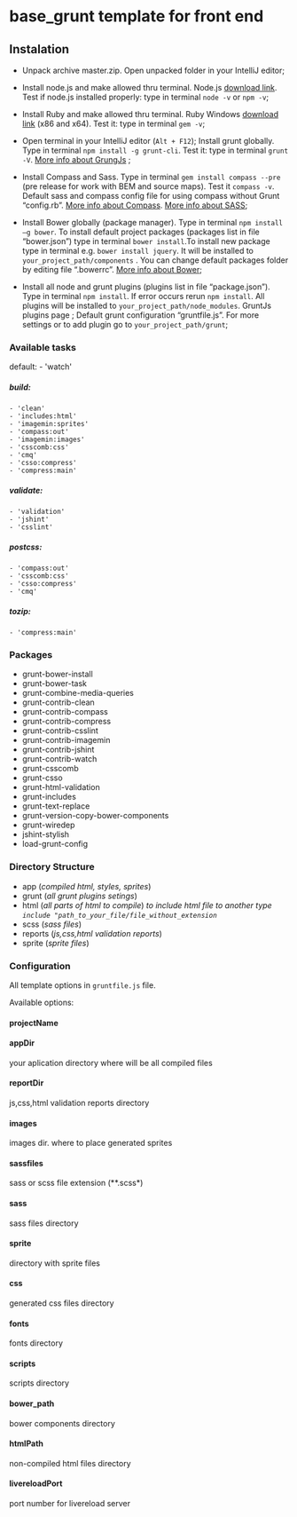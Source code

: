 base_grunt template for front end
==========

## Instalation 

+   Unpack archive master.zip. Open unpacked folder in your IntelliJ editor;

+   Install node.js and make allowed thru terminal.  Node.js [download link](http://nodejs.org/download/). Test if node.js installed properly: type in terminal ```node -v``` or ```npm -v```;

+ Install Ruby and make allowed thru terminal. Ruby Windows [download link](http://rubyinstaller.org/downloads/) (x86 and x64). Test it: type in terminal ```gem -v```;

+ Open terminal in your IntelliJ editor (```Alt + F12```);
Install grunt globally.  Type in terminal ```npm install -g grunt-cli```. Test it: type in terminal ```grunt -V```. [More info about GrungJs](http://gruntjs.com/) ;

+ Install Compass and Sass. Type in terminal ```gem install compass --pre``` (pre release for work with BEM and source maps). Test it ```compass -v```. Default sass and compass config file for using compass without Grunt “config.rb”. [More info about Compass](http://compass-style.org/). [More info about SASS](http://sass-lang.com/);

+ Install Bower globally (package manager). Type in terminal ```npm install –g bower```. To install default project packages (packages list in file “bower.json”) type in terminal ```bower install```.To install new package type in terminal e.g. ```bower install jquery```. It will be installed to ```your_project_path/components``` . You can change default packages folder by editing file “.bowerrc”. [More info about Bower](http://bower.io/);

+ Install all node and grunt plugins (plugins list in file “package.json”). Type in terminal ```npm install```.  If error occurs rerun ```npm install```.   All plugins will be installed to ```your_project_path/node_modules```. GruntJs plugins page ;
Default grunt configuration “gruntfile.js”. For more settings or to add plugin go to ```your_project_path/grunt```;

### Available tasks

default:
    - 'watch'

##### build:
    - 'clean'
    - 'includes:html'
    - 'imagemin:sprites'
    - 'compass:out'
    - 'imagemin:images'
    - 'csscomb:css'
    - 'cmq'
    - 'csso:compress'
    - 'compress:main'

##### validate:
    - 'validation'
    - 'jshint'
    - 'csslint'

##### postcss:
    - 'compass:out'
    - 'csscomb:css'
    - 'csso:compress'
    - 'cmq'

##### tozip:
    - 'compress:main'



### Packages

- grunt-bower-install
- grunt-bower-task
- grunt-combine-media-queries
- grunt-contrib-clean
- grunt-contrib-compass
- grunt-contrib-compress
- grunt-contrib-csslint
- grunt-contrib-imagemin
- grunt-contrib-jshint
- grunt-contrib-watch
- grunt-csscomb
- grunt-csso
- grunt-html-validation
- grunt-includes
- grunt-text-replace
- grunt-version-copy-bower-components
- grunt-wiredep
- jshint-stylish
- load-grunt-config


### Directory Structure


-  app (*compiled html, styles, sprites*)
-  grunt (*all grunt plugins setings*)
-  html (*all parts of html to compile*) *to include html file to another type ```include "path_to_your_file/file_without_extension```*
-  scss (*sass files*)
-  reports (*js,css,html validation reports*)
-  sprite (*sprite files*)

### Configuration

All template options in ```gruntfile.js``` file.

Available options:

####    projectName
####    appDir
your aplication directory where will be all compiled files

####   reportDir
js,css,html validation reports directory

####   images
images dir. where to place generated sprites

#### sassfiles
sass or scss file extension (**.scss*)

#### sass
sass files directory

#### sprite
directory with sprite files

#### css
generated css files directory

#### fonts
fonts directory

#### scripts
scripts directory

#### bower_path
bower components directory

#### htmlPath
non-compiled html files directory

#### livereloadPort
port number for livereload server
